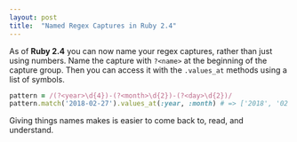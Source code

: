 ```yaml
---
layout: post
title:  "Named Regex Captures in Ruby 2.4"
---
```

As of **Ruby 2.4** you can now name your regex captures, rather than just using numbers. Name the capture with `?<name>` at the beginning of the capture group. Then you can access it with the `.values_at` methods using a list of symbols.
```ruby
pattern = /(?<year>\d{4})-(?<month>\d{2})-(?<day>\d{2})/
pattern.match('2018-02-27').values_at(:year, :month) # => ['2018', '02']
```
Giving things names makes is easier to come back to, read, and understand.
